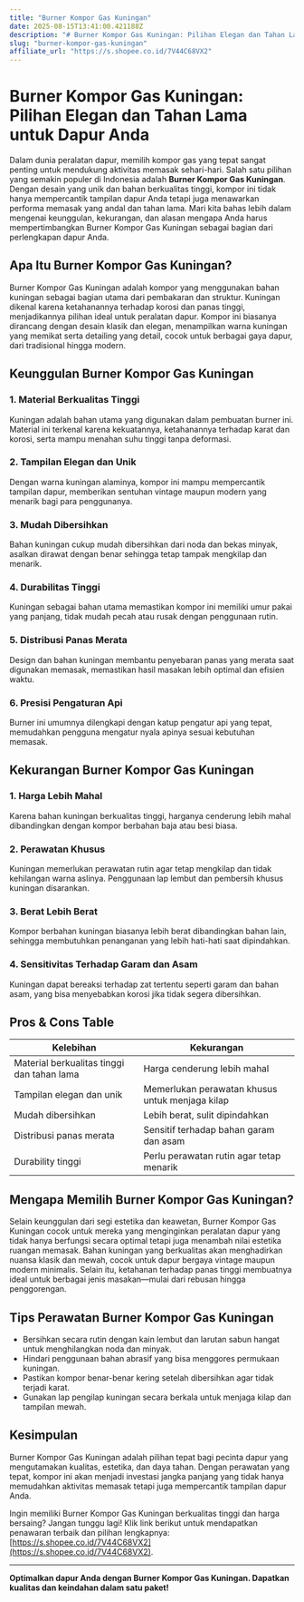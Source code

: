 ```yaml
---
title: "Burner Kompor Gas Kuningan"
date: 2025-08-15T13:41:00.421188Z
description: "# Burner Kompor Gas Kuningan: Pilihan Elegan dan Tahan Lama untuk Dapur Anda..."
slug: "burner-kompor-gas-kuningan"
affiliate_url: "https://s.shopee.co.id/7V44C68VX2"
---
```

# Burner Kompor Gas Kuningan: Pilihan Elegan dan Tahan Lama untuk Dapur Anda

Dalam dunia peralatan dapur, memilih kompor gas yang tepat sangat penting untuk mendukung aktivitas memasak sehari-hari. Salah satu pilihan yang semakin populer di Indonesia adalah **Burner Kompor Gas Kuningan**. Dengan desain yang unik dan bahan berkualitas tinggi, kompor ini tidak hanya mempercantik tampilan dapur Anda tetapi juga menawarkan performa memasak yang andal dan tahan lama. Mari kita bahas lebih dalam mengenai keunggulan, kekurangan, dan alasan mengapa Anda harus mempertimbangkan Burner Kompor Gas Kuningan sebagai bagian dari perlengkapan dapur Anda.

## Apa Itu Burner Kompor Gas Kuningan?

Burner Kompor Gas Kuningan adalah kompor yang menggunakan bahan kuningan sebagai bagian utama dari pembakaran dan struktur. Kuningan dikenal karena ketahanannya terhadap korosi dan panas tinggi, menjadikannya pilihan ideal untuk peralatan dapur. Kompor ini biasanya dirancang dengan desain klasik dan elegan, menampilkan warna kuningan yang memikat serta detailing yang detail, cocok untuk berbagai gaya dapur, dari tradisional hingga modern.

## Keunggulan Burner Kompor Gas Kuningan

### 1. Material Berkualitas Tinggi
Kuningan adalah bahan utama yang digunakan dalam pembuatan burner ini. Material ini terkenal karena kekuatannya, ketahanannya terhadap karat dan korosi, serta mampu menahan suhu tinggi tanpa deformasi.

### 2. Tampilan Elegan dan Unik
Dengan warna kuningan alaminya, kompor ini mampu mempercantik tampilan dapur, memberikan sentuhan vintage maupun modern yang menarik bagi para penggunanya.

### 3. Mudah Dibersihkan
Bahan kuningan cukup mudah dibersihkan dari noda dan bekas minyak, asalkan dirawat dengan benar sehingga tetap tampak mengkilap dan menarik.

### 4. Durabilitas Tinggi
Kuningan sebagai bahan utama memastikan kompor ini memiliki umur pakai yang panjang, tidak mudah pecah atau rusak dengan penggunaan rutin.

### 5. Distribusi Panas Merata
Design dan bahan kuningan membantu penyebaran panas yang merata saat digunakan memasak, memastikan hasil masakan lebih optimal dan efisien waktu.

### 6. Presisi Pengaturan Api
Burner ini umumnya dilengkapi dengan katup pengatur api yang tepat, memudahkan pengguna mengatur nyala apinya sesuai kebutuhan memasak.

## Kekurangan Burner Kompor Gas Kuningan

### 1. Harga Lebih Mahal
Karena bahan kuningan berkualitas tinggi, harganya cenderung lebih mahal dibandingkan dengan kompor berbahan baja atau besi biasa.

### 2. Perawatan Khusus
Kuningan memerlukan perawatan rutin agar tetap mengkilap dan tidak kehilangan warna aslinya. Penggunaan lap lembut dan pembersih khusus kuningan disarankan.

### 3. Berat Lebih Berat
Kompor berbahan kuningan biasanya lebih berat dibandingkan bahan lain, sehingga membutuhkan penanganan yang lebih hati-hati saat dipindahkan.

### 4. Sensitivitas Terhadap Garam dan Asam
Kuningan dapat bereaksi terhadap zat tertentu seperti garam dan bahan asam, yang bisa menyebabkan korosi jika tidak segera dibersihkan.

## Pros & Cons Table

| **Kelebihan**                                      | **Kekurangan**                                         |
|-----------------------------------------------------|--------------------------------------------------------|
| Material berkualitas tinggi dan tahan lama        | Harga cenderung lebih mahal                          |
| Tampilan elegan dan unik                          | Memerlukan perawatan khusus untuk menjaga kilap   |
| Mudah dibersihkan                                | Lebih berat, sulit dipindahkan                     |
| Distribusi panas merata                          | Sensitif terhadap bahan garam dan asam            |
| Durability tinggi                                | Perlu perawatan rutin agar tetap menarik         |

## Mengapa Memilih Burner Kompor Gas Kuningan?

Selain keunggulan dari segi estetika dan keawetan, Burner Kompor Gas Kuningan cocok untuk mereka yang menginginkan peralatan dapur yang tidak hanya berfungsi secara optimal tetapi juga menambah nilai estetika ruangan memasak. Bahan kuningan yang berkualitas akan menghadirkan nuansa klasik dan mewah, cocok untuk dapur bergaya vintage maupun modern minimalis. Selain itu, ketahanan terhadap panas tinggi membuatnya ideal untuk berbagai jenis masakan—mulai dari rebusan hingga penggorengan.

## Tips Perawatan Burner Kompor Gas Kuningan

- Bersihkan secara rutin dengan kain lembut dan larutan sabun hangat untuk menghilangkan noda dan minyak.
- Hindari penggunaan bahan abrasif yang bisa menggores permukaan kuningan.
- Pastikan kompor benar-benar kering setelah dibersihkan agar tidak terjadi karat.
- Gunakan lap pengilap kuningan secara berkala untuk menjaga kilap dan tampilan mewah.

## Kesimpulan

Burner Kompor Gas Kuningan adalah pilihan tepat bagi pecinta dapur yang mengutamakan kualitas, estetika, dan daya tahan. Dengan perawatan yang tepat, kompor ini akan menjadi investasi jangka panjang yang tidak hanya memudahkan aktivitas memasak tetapi juga mempercantik tampilan dapur Anda.

Ingin memiliki Burner Kompor Gas Kuningan berkualitas tinggi dan harga bersaing? Jangan tunggu lagi! Klik link berikut untuk mendapatkan penawaran terbaik dan pilihan lengkapnya: [https://s.shopee.co.id/7V44C68VX2](https://s.shopee.co.id/7V44C68VX2).

---

**Optimalkan dapur Anda dengan Burner Kompor Gas Kuningan. Dapatkan kualitas dan keindahan dalam satu paket!**